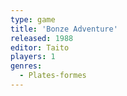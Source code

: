 ```yaml
---
type: game
title: 'Bonze Adventure'
released: 1988
editor: Taito
players: 1
genres:
  - Plates-formes
---
```

